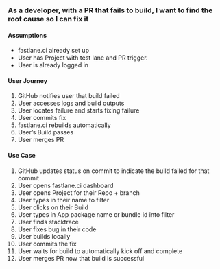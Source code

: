 ### As a developer, with a PR that fails to build, I want to find the root cause so I can fix it
#### Assumptions
* fastlane.ci already set up
* User has Project with test lane and PR trigger.
* User is already logged in
#### User Journey
1. GitHub notifies user that build failed
1. User accesses logs and build outputs
1. User locates failure and starts fixing failure
1. User commits fix
1. fastlane.ci rebuilds automatically
1. User’s Build passes
1. User merges PR
#### Use Case
1. GitHub updates status on commit to indicate the build failed for that commit
1. User opens fastlane.ci dashboard
1. User opens Project for their Repo + branch
1. User types in their name to filter
1. User clicks on their Build
1. User types in App package name or bundle id into filter
1. User finds stacktrace
1. User fixes bug in their code
1. User builds locally
1. User commits the fix
1. User waits for build to automatically kick off and complete
1. User merges PR now that build is successful